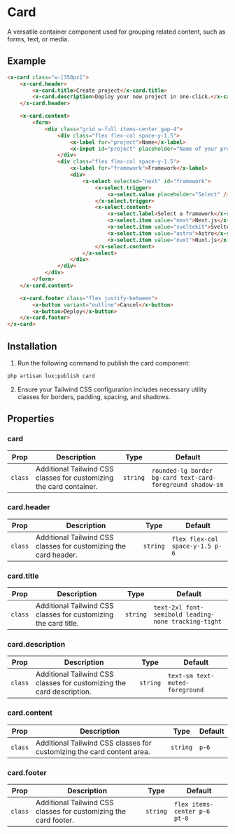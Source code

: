 # Card
A versatile container component used for grouping related content, such as forms, text, or media.

## Example
```html
<x-card class="w-[350px]">
    <x-card.header>
        <x-card.title>Create project</x-card.title>
        <x-card.description>Deploy your new project in one-click.</x-card.description>
    </x-card.header>

    <x-card.content>
        <form>
            <div class="grid w-full items-center gap-4">
                <div class="flex flex-col space-y-1.5">
                    <x-label for="project">Name</x-label>
                    <x-input id="project" placeholder="Name of your project" />
                </div>
                <div class="flex flex-col space-y-1.5">
                    <x-label for="framework">Framework</x-label>
                    <div>
                        <x-select selected="next" id="framework">
                            <x-select.trigger>
                                <x-select.value placeholder="Select" />
                            </x-select.trigger>
                            <x-select.content>
                                <x-select.label>Select a framework</x-select.label>
                                <x-select.item value="next">Next.js</x-select.item>
                                <x-select.item value="sveltekit">Svelte</x-select.item>
                                <x-select.item value="astro">Astro</x-select.item>
                                <x-select.item value="nuxt">Nuxt.js</x-select.item>
                            </x-select.content>
                        </x-select>
                    </div>
                </div>
            </div>
        </form>
    </x-card.content>

    <x-card.footer class="flex justify-between">
        <x-button variant="outline">Cancel</x-button>
        <x-button>Deploy</x-button>
    </x-card.footer>
</x-card>
```

## Installation

1. Run the following command to publish the card component:

```bash
php artisan lux:publish card
```

2. Ensure your Tailwind CSS configuration includes necessary utility classes for borders, padding, spacing, and shadows.

## Properties

### card
| Prop | Description | Type | Default |
| --- | --- | --- | --- |
| `class` | Additional Tailwind CSS classes for customizing the card container. | `string` | `rounded-lg border bg-card text-card-foreground shadow-sm` |

### card.header
| Prop | Description | Type | Default |
| --- | --- | --- | --- |
| `class` | Additional Tailwind CSS classes for customizing the card header. | `string` | `flex flex-col space-y-1.5 p-6` |

### card.title
| Prop | Description | Type | Default |
| --- | --- | --- | --- |
| `class` | Additional Tailwind CSS classes for customizing the card title. | `string` | `text-2xl font-semibold leading-none tracking-tight` |

### card.description
| Prop | Description | Type | Default |
| --- | --- | --- | --- |
| `class` | Additional Tailwind CSS classes for customizing the card description. | `string` | `text-sm text-muted-foreground` |

### card.content
| Prop | Description | Type | Default |
| --- | --- | --- | --- |
| `class` | Additional Tailwind CSS classes for customizing the card content area. | `string` | `p-6` |

### card.footer
| Prop | Description | Type | Default |
| --- | --- | --- | --- |
| `class` | Additional Tailwind CSS classes for customizing the card footer. | `string` | `flex items-center p-6 pt-0` |